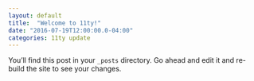 ```yaml
---
layout: default
title:  "Welcome to 11ty!"
date: "2016-07-19T12:00:00.0-04:00"
categories: 11ty update
---
```

You’ll find this post in your `_posts` directory. Go ahead and edit it and re-build the site to see your changes.